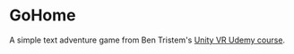 # GoHome

A simple text adventure game from Ben Tristem's [Unity VR Udemy course](https://www.udemy.com/vrcourse/).
